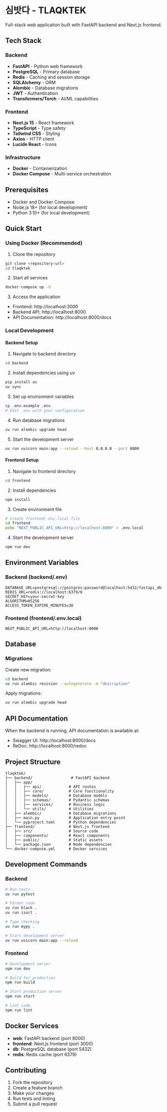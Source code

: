 # 심밧다 - TLAQKTEK

Full-stack web application built with FastAPI backend and Next.js frontend.

## Tech Stack

### Backend

- **FastAPI** - Python web framework
- **PostgreSQL** - Primary database
- **Redis** - Caching and session storage
- **SQLAlchemy** - ORM
- **Alembic** - Database migrations
- **JWT** - Authentication
- **Transformers/Torch** - AI/ML capabilities

### Frontend

- **Next.js 15** - React framework
- **TypeScript** - Type safety
- **Tailwind CSS** - Styling
- **Axios** - HTTP client
- **Lucide React** - Icons

### Infrastructure

- **Docker** - Containerization
- **Docker Compose** - Multi-service orchestration

## Prerequisites

- Docker and Docker Compose
- Node.js 18+ (for local development)
- Python 3.10+ (for local development)

## Quick Start

### Using Docker (Recommended)

1. Clone the repository

```bash
git clone <repository-url>
cd tlaqktek
```

2. Start all services

```bash
docker-compose up -d
```

3. Access the application

- Frontend: http://localhost:3000
- Backend API: http://localhost:8000
- API Documentation: http://localhost:8000/docs

### Local Development

#### Backend Setup

1. Navigate to backend directory

```bash
cd backend
```

2. Install dependencies using uv

```bash
pip install uv
uv sync
```

3. Set up environment variables

```bash
cp .env.example .env
# Edit .env with your configuration
```

4. Run database migrations

```bash
uv run alembic upgrade head
```

5. Start the development server

```bash
uv run uvicorn main:app --reload --host 0.0.0.0 --port 8000
```

#### Frontend Setup

1. Navigate to frontend directory

```bash
cd frontend
```

2. Install dependencies

```bash
npm install
```

3. Create environment file

```bash
# Create frontend/.env.local file
cd frontend
echo "NEXT_PUBLIC_API_URL=http://localhost:8000" > .env.local
```

4. Start the development server

```bash
npm run dev
```

## Environment Variables

### Backend (backend/.env)

```
DATABASE_URL=postgresql://postgres:password@localhost:5432/fastapi_db
REDIS_URL=redis://localhost:6379/0
SECRET_KEY=your-secret-key
ALGORITHM=HS256
ACCESS_TOKEN_EXPIRE_MINUTES=30
```

### Frontend (frontend/.env.local)

```
NEXT_PUBLIC_API_URL=http://localhost:8000
```

## Database

### Migrations

Create new migration:

```bash
cd backend
uv run alembic revision --autogenerate -m "description"
```

Apply migrations:

```bash
uv run alembic upgrade head
```

## API Documentation

When the backend is running, API documentation is available at:

- Swagger UI: http://localhost:8000/docs
- ReDoc: http://localhost:8000/redoc

## Project Structure

```
tlaqktek/
├── backend/                 # FastAPI backend
│   ├── app/
│   │   ├── api/            # API routes
│   │   ├── core/           # Core functionality
│   │   ├── models/         # Database models
│   │   ├── schemas/        # Pydantic schemas
│   │   ├── services/       # Business logic
│   │   └── utils/          # Utilities
│   ├── alembic/            # Database migrations
│   ├── main.py             # Application entry point
│   └── pyproject.toml      # Python dependencies
├── frontend/               # Next.js frontend
│   ├── src/                # Source code
│   ├── components/         # React components
│   ├── public/             # Static assets
│   └── package.json        # Node dependencies
└── docker-compose.yml      # Docker services
```

## Development Commands

### Backend

```bash
# Run tests
uv run pytest

# Format code
uv run black .
uv run isort .

# Type checking
uv run mypy .

# Start development server
uv run uvicorn main:app --reload
```

### Frontend

```bash
# Development server
npm run dev

# Build for production
npm run build

# Start production server
npm run start

# Lint code
npm run lint
```

## Docker Services

- **web**: FastAPI backend (port 8000)
- **frontend**: Next.js frontend (port 3000)
- **db**: PostgreSQL database (port 5432)
- **redis**: Redis cache (port 6379)

## Contributing

1. Fork the repository
2. Create a feature branch
3. Make your changes
4. Run tests and linting
5. Submit a pull request
